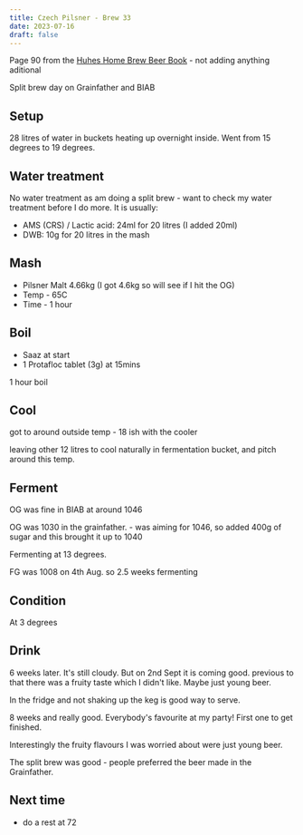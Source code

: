 ```yaml
---
title: Czech Pilsner - Brew 33 
date: 2023-07-16
draft: false 
---
```


<!-- [https://share.brewfather.app/36b9wFHyxgBxgw](https://share.brewfather.app/36b9wFHyxgBxgw) similar recipe that I am making. I'm going for 3.8% as it is hot weather and the beer is for a party. -->

Page 90 from the [Huhes Home Brew Beer Book]() - not adding anything aditional

Split brew day on Grainfather and BIAB 

<!-- [![pot](/images/2023-06-06/3.jpg "treatment")](/images/2023-06-06/3.jpg) -->

## Setup

28 litres of water in buckets heating up overnight inside. Went from 15 degrees to 19 degrees.

## Water treatment

No water treatment as am doing a split brew - want to check my water treatment before I do more. It is usually: 

- AMS (CRS) / Lactic acid: 24ml for 20 litres (I added 20ml)
- DWB: 10g for 20 litres in the mash 

## Mash

- Pilsner Malt 4.66kg (I got 4.6kg so will see if I hit the OG)
- Temp - 65C 
- Time - 1 hour 

## Boil

- Saaz at start
- 1 Protafloc tablet (3g) at 15mins

1 hour boil

## Cool

got to around outside temp - 18 ish with the cooler

leaving other 12 litres to cool naturally in fermentation bucket, and pitch around this temp.

## Ferment 

OG was fine in BIAB at around 1046

OG was 1030 in the grainfather. - was aiming for 1046, so added 400g of sugar and this brought it up to 1040

Fermenting at 13 degrees.

FG was 1008 on 4th Aug. so 2.5 weeks fermenting

## Condition

At 3 degrees

## Drink

6 weeks later. It's still cloudy. But on 2nd Sept it is coming good. previous to that there was a fruity taste which I didn't like. Maybe just young beer.

In the fridge and not shaking up the keg is good way to serve.

8 weeks and really good. Everybody's favourite at my party! First one to get finished.

Interestingly the fruity flavours I was worried about were just young beer. 

The split brew was good - people preferred the beer made in the Grainfather.

## Next time

- do a rest at 72 

